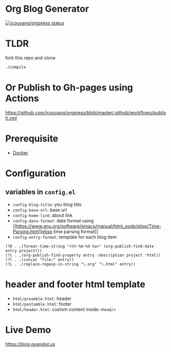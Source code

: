 # Org Blog Generator

<a href="https://github.com/jcouyang/orgpress/actions"><img alt="jcouyang/orgpress status" src="https://github.com/actions/javascript-action/workflows/units-test/badge.svg"></a>

# TLDR
fork this repo and clone

```sh
./compile
```

# Or Publish to Gh-pages using Actions

https://github.com/jcouyang/orgpress/blob/master/.github/workflows/publish.yml

# Prerequisite
 - [Docker](https://www.docker.com/get-started)

# Configuration

## variables in `config.el`

- `config-blog-title`: you blog title
- `config-base-url`: base url
- `config-home-link`: about link
- `config-date-format`: date format using [[https://www.gnu.org/software/emacs/manual/html_node/elisp/Time-Parsing.html][elisp time parsing format]]
- `config-entry-format`: template for each blog item
```elisp
(?D . ,(format-time-string "<%Y-%m-%d %a>" (org-publish-find-date entry project)))
(?c . ,(org-publish-find-property entry :description project 'html))
(?l . ,(concat "file:" entry))
(?L . ,(replace-regexp-in-string "\.org" "\.html" entry))
```

# header and footer html template
- `html/preamble.html`: header
- `html/postamble.html`: footer
- `html/header.html`: custom content inside `<head/>`

# Live Demo
https://blog.oyanglul.us
